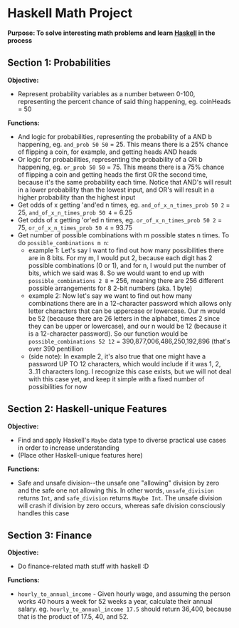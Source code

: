 # Haskell Math Project
**Purpose: To solve interesting math problems and learn [Haskell](https://www.haskell.org) in the process**
## Section 1: Probabilities
**Objective:**
* Represent probability variables as a number between 0-100, representing the percent chance of said thing happening, eg. coinHeads = 50

**Functions:**
* And logic for probabilities, representing the probability of a AND b happening, eg. `and_prob 50 50` = 25. This means there is a 25% chance of flipping a coin, for example, and getting heads AND heads
* Or logic for probabilities, representing the probability of a OR b happening, eg. `or_prob 50 50` = 75. This means there is a 75% chance of flipping a coin and getting heads the first OR the second time, because it's the same probability each time. Notice that AND's will result in a lower probability than the lowest input, and OR's will result in a higher probability than the highest input
* Get odds of x getting 'and'ed n times, eg. `and_of_x_n_times_prob 50 2` = 25, `and_of_x_n_times_prob 50 4` = 6.25
* Get odds of x getting 'or'ed n times, eg. `or_of_x_n_times_prob 50 2` = 75, `or_of_x_n_times_prob 50 4` = 93.75
* Get number of possible combinations with m possible states n times. To do `possible_combinations m n`:
  * example 1: Let's say I want to find out how many possibilities there are in 8 bits. For my m, I would put 2, because each digit has 2 possible combinations (0 or 1), and for n, I would put the number of bits, which we said was 8. So we would want to end up with `possible_combinations 2 8` = 256, meaning there are 256 different possible arrangements for 8 2-bit numbers (aka. 1 byte)
  * example 2: Now let's say we want to find out how many combinations there are in a 12-character password which allows only letter characters that can be uppercase or lowercase. Our m would be 52 (because there are 26 letters in the alphabet, times 2 since they can be upper or lowercase), and our n would be 12 (because it is a 12-character password). So our function would be `possible_combinations 52 12` = 390,877,006,486,250,192,896 (that's over 390 pentillion
  * (side note): In example 2, it's also true that one might have a password UP TO 12 characters, which would include if it was 1, 2, 3..11 characters long. I recognize this case exists, but we will not deal with this case yet, and keep it simple with a fixed number of possibilities for now
## Section 2: Haskell-unique Features
**Objective:**
* Find and apply Haskell's `Maybe` data type to diverse practical use cases in order to increase understanding
* (Place other Haskell-unique features here)

**Functions:**
* Safe and unsafe division--the unsafe one "allowing" division by zero and the safe one not allowing this. In other words, `unsafe_division` returns `Int`, and `safe_division` returns `Maybe Int`. The unsafe division will crash if division by zero occurs, whereas safe division consciously handles this case
## Section 3: Finance
**Objective:**
* Do finance-related math stuff with haskell :D

**Functions:**
* `hourly_to_annual_income` - Given hourly wage, and assuming the person works 40 hours a week for 52 weeks a year, calculate their annual salary. eg. `hourly_to_annual_income 17.5` should return 36,400, because that is the product of 17.5, 40, and 52.

